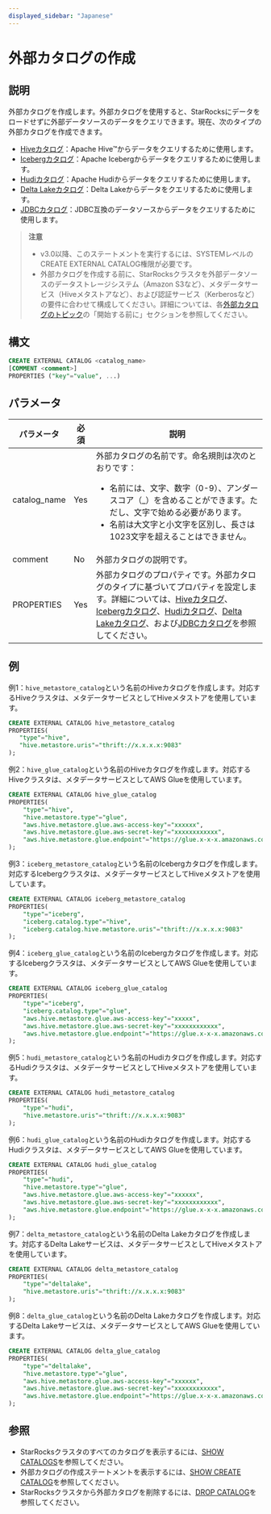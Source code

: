 ```yaml
---
displayed_sidebar: "Japanese"
---
```


# 外部カタログの作成

## 説明

外部カタログを作成します。外部カタログを使用すると、StarRocksにデータをロードせずに外部データソースのデータをクエリできます。現在、次のタイプの外部カタログを作成できます。

- [Hiveカタログ](../../../data_source/catalog/hive_catalog.md)：Apache Hive™からデータをクエリするために使用します。
- [Icebergカタログ](../../../data_source/catalog/iceberg_catalog.md)：Apache Icebergからデータをクエリするために使用します。
- [Hudiカタログ](../../../data_source/catalog/hudi_catalog.md)：Apache Hudiからデータをクエリするために使用します。
- [Delta Lakeカタログ](../../../data_source/catalog/deltalake_catalog.md)：Delta Lakeからデータをクエリするために使用します。
- [JDBCカタログ](../../../data_source/catalog/jdbc_catalog.md)：JDBC互換のデータソースからデータをクエリするために使用します。

> **注意**
>
> - v3.0以降、このステートメントを実行するには、SYSTEMレベルのCREATE EXTERNAL CATALOG権限が必要です。
> - 外部カタログを作成する前に、StarRocksクラスタを外部データソースのデータストレージシステム（Amazon S3など）、メタデータサービス（Hiveメタストアなど）、および認証サービス（Kerberosなど）の要件に合わせて構成してください。詳細については、各[外部カタログのトピック](../../../data_source/catalog/catalog_overview.md)の「開始する前に」セクションを参照してください。

## 構文

```SQL
CREATE EXTERNAL CATALOG <catalog_name>
[COMMENT <comment>]
PROPERTIES ("key"="value", ...)
```

## パラメータ

| **パラメータ** | **必須** | **説明**                                                     |
| ------------- | -------- | ------------------------------------------------------------ |
| catalog_name  | Yes      | 外部カタログの名前です。命名規則は次のとおりです：<ul><li>名前には、文字、数字（0-9）、アンダースコア（_）を含めることができます。ただし、文字で始める必要があります。</li><li>名前は大文字と小文字を区別し、長さは1023文字を超えることはできません。</li></ul> |
| comment       | No       | 外部カタログの説明です。                                      |
| PROPERTIES    | Yes      | 外部カタログのプロパティです。外部カタログのタイプに基づいてプロパティを設定します。詳細については、[Hiveカタログ](../../../data_source/catalog/hive_catalog.md)、[Icebergカタログ](../../../data_source/catalog/iceberg_catalog.md)、[Hudiカタログ](../../../data_source/catalog/hudi_catalog.md)、[Delta Lakeカタログ](../../../data_source/catalog/deltalake_catalog.md)、および[JDBCカタログ](../../../data_source/catalog/jdbc_catalog.md)を参照してください。 |

## 例

例1：`hive_metastore_catalog`という名前のHiveカタログを作成します。対応するHiveクラスタは、メタデータサービスとしてHiveメタストアを使用しています。

```SQL
CREATE EXTERNAL CATALOG hive_metastore_catalog
PROPERTIES(
   "type"="hive", 
   "hive.metastore.uris"="thrift://x.x.x.x:9083"
);
```

例2：`hive_glue_catalog`という名前のHiveカタログを作成します。対応するHiveクラスタは、メタデータサービスとしてAWS Glueを使用しています。

```SQL
CREATE EXTERNAL CATALOG hive_glue_catalog
PROPERTIES(
    "type"="hive", 
    "hive.metastore.type"="glue",
    "aws.hive.metastore.glue.aws-access-key"="xxxxxx",
    "aws.hive.metastore.glue.aws-secret-key"="xxxxxxxxxxxx",
    "aws.hive.metastore.glue.endpoint"="https://glue.x-x-x.amazonaws.com"
);
```

例3：`iceberg_metastore_catalog`という名前のIcebergカタログを作成します。対応するIcebergクラスタは、メタデータサービスとしてHiveメタストアを使用しています。

```SQL
CREATE EXTERNAL CATALOG iceberg_metastore_catalog
PROPERTIES(
    "type"="iceberg",
    "iceberg.catalog.type"="hive",
    "iceberg.catalog.hive.metastore.uris"="thrift://x.x.x.x:9083"
);
```

例4：`iceberg_glue_catalog`という名前のIcebergカタログを作成します。対応するIcebergクラスタは、メタデータサービスとしてAWS Glueを使用しています。

```SQL
CREATE EXTERNAL CATALOG iceberg_glue_catalog
PROPERTIES(
    "type"="iceberg", 
    "iceberg.catalog.type"="glue",
    "aws.hive.metastore.glue.aws-access-key"="xxxxx",
    "aws.hive.metastore.glue.aws-secret-key"="xxxxxxxxxxxx",
    "aws.hive.metastore.glue.endpoint"="https://glue.x-x-x.amazonaws.com"
);
```

例5：`hudi_metastore_catalog`という名前のHudiカタログを作成します。対応するHudiクラスタは、メタデータサービスとしてHiveメタストアを使用しています。

```SQL
CREATE EXTERNAL CATALOG hudi_metastore_catalog
PROPERTIES(
    "type"="hudi",
    "hive.metastore.uris"="thrift://x.x.x.x:9083"
);
```

例6：`hudi_glue_catalog`という名前のHudiカタログを作成します。対応するHudiクラスタは、メタデータサービスとしてAWS Glueを使用しています。

```SQL
CREATE EXTERNAL CATALOG hudi_glue_catalog
PROPERTIES(
    "type"="hudi", 
    "hive.metastore.type"="glue",
    "aws.hive.metastore.glue.aws-access-key"="xxxxxx",
    "aws.hive.metastore.glue.aws-secret-key"="xxxxxxxxxxxx",
    "aws.hive.metastore.glue.endpoint"="https://glue.x-x-x.amazonaws.com"
);
```

例7：`delta_metastore_catalog`という名前のDelta Lakeカタログを作成します。対応するDelta Lakeサービスは、メタデータサービスとしてHiveメタストアを使用しています。

```SQL
CREATE EXTERNAL CATALOG delta_metastore_catalog
PROPERTIES(
    "type"="deltalake",
    "hive.metastore.uris"="thrift://x.x.x.x:9083"
);
```

例8：`delta_glue_catalog`という名前のDelta Lakeカタログを作成します。対応するDelta Lakeサービスは、メタデータサービスとしてAWS Glueを使用しています。

```SQL
CREATE EXTERNAL CATALOG delta_glue_catalog
PROPERTIES(
    "type"="deltalake", 
    "hive.metastore.type"="glue",
    "aws.hive.metastore.glue.aws-access-key"="xxxxxx",
    "aws.hive.metastore.glue.aws-secret-key"="xxxxxxxxxxxx",
    "aws.hive.metastore.glue.endpoint"="https://glue.x-x-x.amazonaws.com"
);
```

## 参照

- StarRocksクラスタのすべてのカタログを表示するには、[SHOW CATALOGS](../data-manipulation/SHOW_CATALOGS.md)を参照してください。
- 外部カタログの作成ステートメントを表示するには、[SHOW CREATE CATALOG](../data-manipulation/SHOW_CREATE_CATALOG.md)を参照してください。
- StarRocksクラスタから外部カタログを削除するには、[DROP CATALOG](../data-definition/DROP_CATALOG.md)を参照してください。
